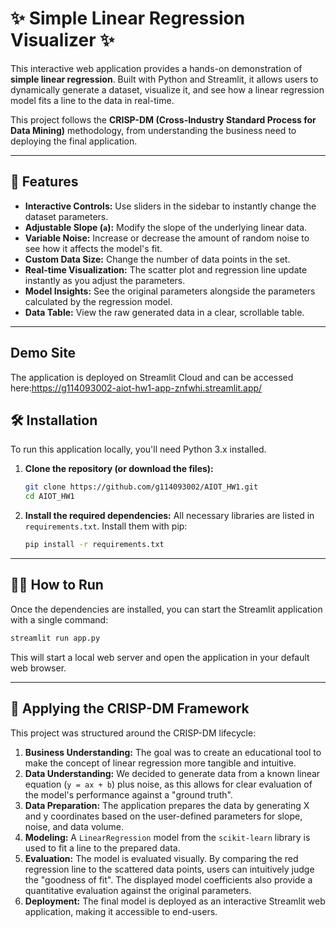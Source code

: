 # ✨ Simple Linear Regression Visualizer ✨

This interactive web application provides a hands-on demonstration of **simple linear regression**. Built with Python and Streamlit, it allows users to dynamically generate a dataset, visualize it, and see how a linear regression model fits a line to the data in real-time.

This project follows the **CRISP-DM (Cross-Industry Standard Process for Data Mining)** methodology, from understanding the business need to deploying the final application.

---

## 🚀 Features

*   **Interactive Controls:** Use sliders in the sidebar to instantly change the dataset parameters.
*   **Adjustable Slope (`a`):** Modify the slope of the underlying linear data.
*   **Variable Noise:** Increase or decrease the amount of random noise to see how it affects the model's fit.
*   **Custom Data Size:** Change the number of data points in the set.
*   **Real-time Visualization:** The scatter plot and regression line update instantly as you adjust the parameters.
*   **Model Insights:** See the original parameters alongside the parameters calculated by the regression model.
*   **Data Table:** View the raw generated data in a clear, scrollable table.

---

## Demo Site
The application is deployed on Streamlit Cloud and can be accessed here:https://g114093002-aiot-hw1-app-znfwhi.streamlit.app/

## 🛠️ Installation

To run this application locally, you'll need Python 3.x installed.

1.  **Clone the repository (or download the files):**
    ```bash
    git clone https://github.com/g114093002/AIOT_HW1.git
    cd AIOT_HW1
    ```

2.  **Install the required dependencies:**
    All necessary libraries are listed in `requirements.txt`. Install them with pip:
    ```bash
    pip install -r requirements.txt
    ```

---

## 🏃‍♀️ How to Run

Once the dependencies are installed, you can start the Streamlit application with a single command:

```bash
streamlit run app.py
```

This will start a local web server and open the application in your default web browser.

---

## 🧠 Applying the CRISP-DM Framework

This project was structured around the CRISP-DM lifecycle:

1.  **Business Understanding:** The goal was to create an educational tool to make the concept of linear regression more tangible and intuitive.
2.  **Data Understanding:** We decided to generate data from a known linear equation (`y = ax + b`) plus noise, as this allows for clear evaluation of the model's performance against a "ground truth".
3.  **Data Preparation:** The application prepares the data by generating X and y coordinates based on the user-defined parameters for slope, noise, and data volume.
4.  **Modeling:** A `LinearRegression` model from the `scikit-learn` library is used to fit a line to the prepared data.
5.  **Evaluation:** The model is evaluated visually. By comparing the red regression line to the scattered data points, users can intuitively judge the "goodness of fit". The displayed model coefficients also provide a quantitative evaluation against the original parameters.
6.  **Deployment:** The final model is deployed as an interactive Streamlit web application, making it accessible to end-users.